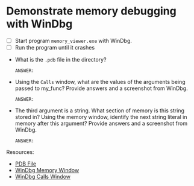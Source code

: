 # Demonstrate memory debugging with WinDbg

- [ ] Start program `memory_viewer.exe` with WinDbg.
- [ ] Run the program until it crashes

- What is the `.pdb` file in the directory?

    ```text
    ANSWER:
    ```

- Using the `Calls` window, what are the values of the arguments being passed to my_func? Provide answers and a screenshot from WinDbg.

    ```text
    ANSWER:
    ```

- The third argument is a string. What section of memory is this string stored in? Using the memory window, identify the next string literal in memory after this argument? Provide answers and a screenshot from WinDbg.

    ```text
    ANSWER:
    ```


Resources:

- [PDB File](http://www.windbg.xyz/windbg/article/4-PDB-Symbol-File)
- [WinDbg Memory Window](https://docs.microsoft.com/en-us/windows-hardware/drivers/debugger/memory-window)
- [WinDbg Calls Window](https://docs.microsoft.com/en-us/windows-hardware/drivers/debugger/calls-window)
